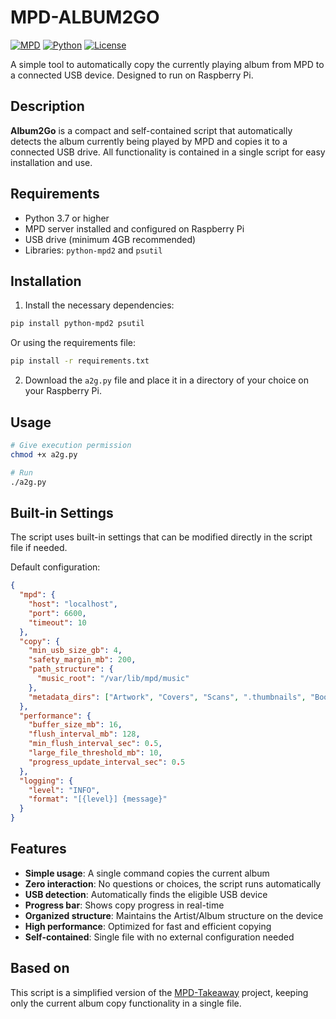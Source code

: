 # MPD-ALBUM2GO

[![MPD](https://img.shields.io/badge/MPD-compatible-brightgreen)](https://www.musicpd.org/)
[![Python](https://img.shields.io/badge/Python-3.7%2B-blue)](https://www.python.org/)
[![License](https://img.shields.io/badge/License-GPL%20v3-blue)](https://www.gnu.org/licenses/gpl-3.0)

A simple tool to automatically copy the currently playing album from MPD to a connected USB device. Designed to run on Raspberry Pi.

## Description

**Album2Go** is a compact and self-contained script that automatically detects the album currently being played by MPD and copies it to a connected USB drive. All functionality is contained in a single script for easy installation and use.

## Requirements

- Python 3.7 or higher
- MPD server installed and configured on Raspberry Pi
- USB drive (minimum 4GB recommended)
- Libraries: `python-mpd2` and `psutil`

## Installation

1. Install the necessary dependencies:

```bash
pip install python-mpd2 psutil
```

Or using the requirements file:

```bash
pip install -r requirements.txt
```

2. Download the `a2g.py` file and place it in a directory of your choice on your Raspberry Pi.

## Usage

```bash
# Give execution permission
chmod +x a2g.py

# Run 
./a2g.py
```

## Built-in Settings

The script uses built-in settings that can be modified directly in the script file if needed.

Default configuration:

```json
{
  "mpd": {
    "host": "localhost",
    "port": 6600,
    "timeout": 10
  },
  "copy": {
    "min_usb_size_gb": 4,
    "safety_margin_mb": 200,
    "path_structure": {
      "music_root": "/var/lib/mpd/music"
    },
    "metadata_dirs": ["Artwork", "Covers", "Scans", ".thumbnails", "Booklets"]
  },
  "performance": {
    "buffer_size_mb": 16,
    "flush_interval_mb": 128,
    "min_flush_interval_sec": 0.5,
    "large_file_threshold_mb": 10,
    "progress_update_interval_sec": 0.5
  },
  "logging": {
    "level": "INFO",
    "format": "[{level}] {message}"
  }
}
```

## Features

- **Simple usage**: A single command copies the current album
- **Zero interaction**: No questions or choices, the script runs automatically
- **USB detection**: Automatically finds the eligible USB device
- **Progress bar**: Shows copy progress in real-time
- **Organized structure**: Maintains the Artist/Album structure on the device
- **High performance**: Optimized for fast and efficient copying
- **Self-contained**: Single file with no external configuration needed

## Based on

This script is a simplified version of the [MPD-Takeaway](https://github.com/thestreamdigger/mpd-takeaway) project, keeping only the current album copy functionality in a single file. 
